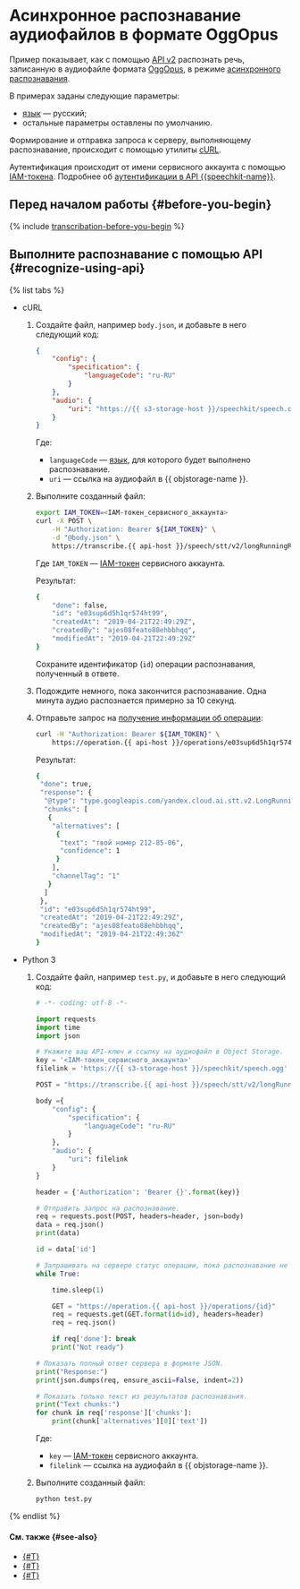 # Асинхронное распознавание аудиофайлов в формате OggOpus

Пример показывает, как с помощью [API v2](transcribation-api.md) распознать речь, записанную в аудиофайле формата [OggOpus](../../formats.md#OggOpus), в режиме [асинхронного распознавания](../transcribation.md).

В примерах заданы следующие параметры:

* [язык](../index.md#langs) — русский;
* остальные параметры оставлены по умолчанию.

Формирование и отправка запроса к серверу, выполняющему распознавание, происходит с помощью утилиты [cURL](https://curl.haxx.se).

Аутентификация происходит от имени сервисного аккаунта с помощью [IAM-токена](../../../iam/concepts/authorization/iam-token.md). Подробнее об [аутентификации в API {{speechkit-name}}](../../concepts/auth.md).

## Перед началом работы {#before-you-begin}

{% include [transcribation-before-you-begin](../../../_includes/speechkit/transcribation-before-you-begin.md) %}

## Выполните распознавание с помощью API {#recognize-using-api}

{% list tabs %}

- cURL

  1. Создайте файл, например `body.json`, и добавьте в него следующий код:

      ```json
      {
          "config": {
              "specification": {
                  "languageCode": "ru-RU"
              }
          },
          "audio": {
              "uri": "https://{{ s3-storage-host }}/speechkit/speech.ogg"
          }
      }
      ```

      Где:

      * `languageCode` — [язык](../index.md#langs), для которого будет выполнено распознавание.
      * `uri` — ссылка на аудиофайл в {{ objstorage-name }}.

  1. Выполните созданный файл:

      ```bash
      export IAM_TOKEN=<IAM-токен_сервисного_аккаунта>
      curl -X POST \
          -H "Authorization: Bearer ${IAM_TOKEN}" \
          -d "@body.json" \
          https://transcribe.{{ api-host }}/speech/stt/v2/longRunningRecognize
      ```

      Где `IAM_TOKEN` — [IAM-токен](../../../iam/concepts/authorization/iam-token.md) сервисного аккаунта.

      Результат:

      ```bash
      {
          "done": false,
          "id": "e03sup6d5h1qr574ht99",
          "createdAt": "2019-04-21T22:49:29Z",
          "createdBy": "ajes08feato88ehbbhqq",
          "modifiedAt": "2019-04-21T22:49:29Z"
      }
      ```

      Сохраните идентификатор (`id`) операции распознавания, полученный в ответе.

  1. Подождите немного, пока закончится распознавание. Одна минута аудио распознается примерно за 10 секунд.
  1. Отправьте запрос на [получение информации об операции](../../../api-design-guide/concepts/operation.md#monitoring):

      ```bash
      curl -H "Authorization: Bearer ${IAM_TOKEN}" \
          https://operation.{{ api-host }}/operations/e03sup6d5h1qr574ht99
      ```

      Результат:

      ```bash
      {
       "done": true,
       "response": {
        "@type": "type.googleapis.com/yandex.cloud.ai.stt.v2.LongRunningRecognitionResponse",
        "chunks": [
         {
          "alternatives": [
           {
            "text": "твой номер 212-85-06",
            "confidence": 1
           }
          ],
          "channelTag": "1"
         }
        ]
       },
       "id": "e03sup6d5h1qr574ht99",
       "createdAt": "2019-04-21T22:49:29Z",
       "createdBy": "ajes08feato88ehbbhqq",
       "modifiedAt": "2019-04-21T22:49:36Z"
      }
      ```

- Python 3

  1. Создайте файл, например `test.py`, и добавьте в него следующий код:

      ```python
      # -*- coding: utf-8 -*-

      import requests
      import time
      import json

      # Укажите ваш API-ключ и ссылку на аудиофайл в Object Storage.
      key = '<IAM-токен_сервисного_аккаунта>'
      filelink = 'https://{{ s3-storage-host }}/speechkit/speech.ogg'
     
      POST = "https://transcribe.{{ api-host }}/speech/stt/v2/longRunningRecognize"

      body ={
          "config": {
              "specification": {
                  "languageCode": "ru-RU"
              }
          },
          "audio": {
              "uri": filelink
          }
      }

      header = {'Authorization': 'Bearer {}'.format(key)}

      # Отправить запрос на распознавание.
      req = requests.post(POST, headers=header, json=body)
      data = req.json()
      print(data)

      id = data['id']

      # Запрашивать на сервере статус операции, пока распознавание не будет завершено.
      while True:

          time.sleep(1)

          GET = "https://operation.{{ api-host }}/operations/{id}"
          req = requests.get(GET.format(id=id), headers=header)
          req = req.json()

          if req['done']: break
          print("Not ready")

      # Показать полный ответ сервера в формате JSON.
      print("Response:")
      print(json.dumps(req, ensure_ascii=False, indent=2))

      # Показать только текст из результатов распознавания.
      print("Text chunks:")
      for chunk in req['response']['chunks']:
          print(chunk['alternatives'][0]['text'])
      ```

      Где:

      * `key` — [IAM-токен](../../../iam/concepts/authorization/iam-token.md) сервисного аккаунта.
      * `filelink` — ссылка на аудиофайл в {{ objstorage-name }}.

  1. Выполните созданный файл:

      ```bash
      python test.py
      ```

{% endlist %}

#### См. также {#see-also}

* [{#T}](transcribation-api.md)
* [{#T}](transcribation-lpcm.md)
* [{#T}](../../concepts/auth.md)
